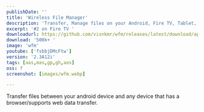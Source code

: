 ```yaml
---
publishDate: ''
title: 'Wireless File Manager'
description: 'Transfer, Manage files on your Android, Fire TV, Tablet, Phone (Internal Storage, External Storage) using any web browser.'
excerpt: '#2 on Fire TV '
downloadurl: https://github.com/visnkmr/wfm/releases/latest/download/app-release.apk
download: '500k+ '
image: 'wfm'
youtube: ['fsbbjDMcFtw']
version: '2.3A12i'
tags: [aas,mas,gp,gh,aos]
oss: f
screenshot: [images/wfm.webp]

---
```



Transfer files between your android device and any device that has a browser/supports web data transfer.